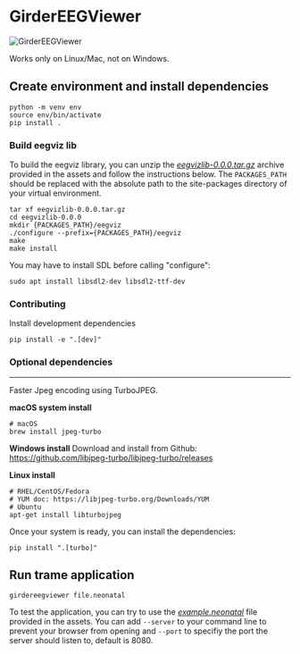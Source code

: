 # GirderEEGViewer

![GirderEEGViewer](https://github.com/user-attachments/assets/37796cb5-840f-4feb-885c-87b1ff2963ea)

Works only on Linux/Mac, not on Windows.

## Create environment and install dependencies
```
python -m venv env
source env/bin/activate
pip install .
```

### Build eegviz lib
To build the eegviz library, you can unzip the [_eegvizlib-0.0.0.tar.gz_](https://github.com/KitwareMedical/GirderEEGViewer/releases/download/untagged-ad480b7a640cc0981ff5/eegvizlib-0.0.0.tar.gz) archive provided in the assets and follow the instructions below. The ```PACKAGES_PATH``` should be replaced with the absolute path to the site-packages directory of your virtual environment.
```
tar xf eegvizlib-0.0.0.tar.gz
cd eegvizlib-0.0.0
mkdir {PACKAGES_PATH}/eegviz
./configure --prefix={PACKAGES_PATH}/eegviz
make
make install
```

You may have to install SDL before calling "configure":
```
sudo apt install libsdl2-dev libsdl2-ttf-dev
``` 

### Contributing
Install development dependencies
```
pip install -e ".[dev]"
```

### Optional dependencies
-----------------------------------------------------------

Faster Jpeg encoding using TurboJPEG.

**macOS system install**
```
# macOS
brew install jpeg-turbo
```

**Windows install**
Download and install from Github: https://github.com/libjpeg-turbo/libjpeg-turbo/releases

**Linux install**
```
# RHEL/CentOS/Fedora
# YUM doc: https://libjpeg-turbo.org/Downloads/YUM
# Ubuntu
apt-get install libturbojpeg
```

Once your system is ready, you can install the dependencies:
```
pip install ".[turbo]"
```

## Run trame application
```
girdereegviewer file.neonatal
```
To test the application, you can try to use the [_example.neonatal_](https://github.com/KitwareMedical/GirderEEGViewer/releases/download/untagged-ad480b7a640cc0981ff5/example.neonatal) file provided in the assets.
You can add ```--server``` to your command line to prevent your browser from opening and ```--port``` to specifiy the port the server should listen to, default is 8080.
